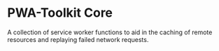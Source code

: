 # PWA-Toolkit Core

A collection of service worker functions to aid in the caching of remote resources and replaying failed network requests.
